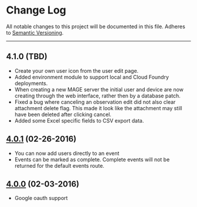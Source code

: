 # Change Log
All notable changes to this project will be documented in this file.
Adheres to [Semantic Versioning](http://semver.org/).

---

## 4.1.0 (TBD)

* Create your own user icon from the user edit page.
* Added environment module to support local and Cloud Foundry deployments.
* When creating a new MAGE server the initial user and device are now creating through the web interface, rather then by a database patch.
* Fixed a bug where canceling an observation edit did not also clear attachment delete flag.  This made it look like the attachment may still have been deleted after clicking cancel.
* Added some Excel specific fields to CSV export data.

## [4.0.1](https://github.com/ngageoint/mage-server/releases/tag/v4.0.1) (02-26-2016)

* You can now add users directly to an event
* Events can be marked as complete.  Complete events will not be returned for the default events route.

## [4.0.0](https://github.com/ngageoint/mage-server/releases/tag/v4.0.0) (02-03-2016)

* Google oauth support
